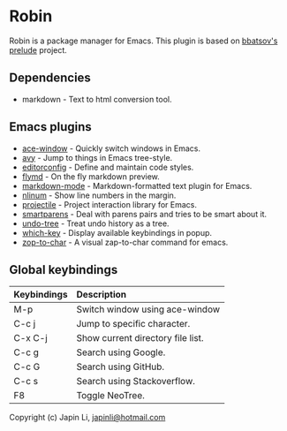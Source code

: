 # Robin

Robin is a package manager for Emacs. This plugin is based on [bbatsov's prelude][] project.

## Dependencies

* markdown - Text to html conversion tool.

## Emacs plugins

* [ace-window][] - Quickly switch windows in Emacs.
* [avy][] - Jump to things in Emacs tree-style.
* [editorconfig][] - Define and maintain code styles.
* [flymd][] - On the fly markdown preview.
* [markdown-mode][] - Markdown-formatted text plugin for Emacs.
* [nlinum][] - Show line numbers in the margin.
* [projectile][] - Project interaction library for Emacs.
* [smartparens][] - Deal with parens pairs and tries to be smart about it.
* [undo-tree][] - Treat undo history as a tree.
* [which-key][] - Display available keybindings in popup.
* [zop-to-char][] - A visual zap-to-char command for emacs.

## Global keybindings

 Keybindings | Description
:------------|:--------------
 M-p         | Switch window using ace-window
 C-c j       | Jump to specific character.
 C-x C-j     | Show current directory file list.
 C-c g       | Search using Google.
 C-c G       | Search using GitHub.
 C-c s       | Search using Stackoverflow.
 F8          | Toggle NeoTree.


Copyright (c) Japin Li, <japinli@hotmail.com>

[bbatsov's prelude]: https://github.com/bbatsov/prelude
[ace-window]: https://github.com/abo-abo/ace-window
[avy]: https://github.com/abo-abo/avy
[editorconfig]: https://github.com/editorconfig/editorconfig-emacs
[flymd]: https://github.com/mola-T/flymd
[markdown-mode]: https://github.com/jrblevin/markdown-mode
[nlinum]: https://github.com/emacsmirror/nlinum
[projectile]: https://github.com/bbatsov/projectile
[smartparens]: https://github.com/Fuco1/smartparens
[undo-tree]: https://github.com/emacsmirror/undo-tree
[which-key]: https://github.com/justbur/emacs-which-key
[zop-to-char]: https://github.com/thierryvolpiatto/zop-to-char
